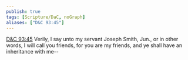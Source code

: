 ```yaml
---
publish: true
tags: [Scripture/DaC, noGraph]
aliases: ["D&C 93:45"]
---
```

[D&C 93:45](https://churchofjesuschrist.org/study/scriptures/dc-testament/dc/93?lang=eng&id=p45#p45) Verily, I say unto my servant Joseph Smith, Jun., or in other words, I will call you friends, for you are my friends, and ye shall have an inheritance with me--
